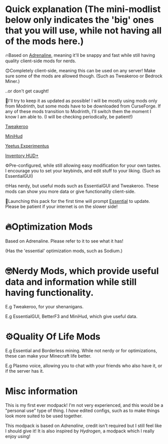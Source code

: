 # Quick explanation (The mini-modlist below only indicates the 'big' ones that you will use, while not having all of the mods here.)
🔥Based on [Adrenaline](https://modrinth.com/modpack/adrenaline), meaning it'll be snappy and fast while still having quality client-side mods for nerds.

😊Completely client-side, meaning this can be used on any server! Make sure some of the mods are allowed though. (Such as Tweakeroo or Bedrock Miner.)

..or don't get caught!

🤞I'll try to keep it as updated as possible! I will be mostly using mods only from Modrinth, but some mods have to be downloaded from CurseForge. If any of these mods transition to Modrinth, I'll switch them the moment I know I am able to. (I will be checking periodically, be patient!)

 [Tweakeroo](https://www.curseforge.com/minecraft/mc-mods/tweakeroo)

[MiniHud](https://www.curseforge.com/minecraft/mc-mods/minihud)

[Yeetus Experimentus](https://www.curseforge.com/minecraft/mc-mods/yeetusexperimentus)

[Inventory HUD+](https://www.curseforge.com/minecraft/mc-mods/inventory-hud-forge)

⚙️Pre-configured, while still allowing easy modification for your own tastes. I encourage you to set your keybinds, and edit stuff to your liking. (Such as EssentialGUI)

🤓Has nerdy, but useful mods such as EssentialGUI and Tweakeroo. These mods can show you more data or give functionality client-side.

🙏Launching this pack for the first time will prompt [Essential](https://essential.gg/en/) to update. Please be patient if your internet is on the slower side!

# 🔥Optimization Mods
Based on Adrenaline. Please refer to it to see what it has!

(Has the 'essential' optimization mods, such as Sodium.)

# 🤓Nerdy Mods, which provide useful data and information while still having functionality.
E.g Tweakeroo, for your shenanigans.

E.g EssentialGUI, BetterF3 and MiniHud, which give useful data.

# ⚙️Quality Of Life Mods
E.g Essential and Borderless mining. While not nerdy or for optimizations, these can make your Minecraft life better.

E.g Plasmo voice, allowing you to chat with your friends who also have it, or if the server has it.

# Misc information

This is my first ever modpack! I'm not very experienced, and this would be a "personal use" type of thing. I _have_ edited configs, such as to make things look more suited to be used together.

This modpack is based on  _Adrenaline_, credit isn't required but I still feel like I should give it! It is also inspired by _Hydrogen_, a modpack which I really enjoy using!
